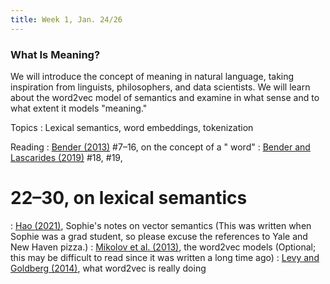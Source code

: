 ```yaml
---
title: Week 1, Jan. 24/26
---
```


### What Is Meaning?

We will introduce the concept of meaning in natural language, taking inspiration from linguists, philosophers, and data
scientists. We will learn about the word2vec model of semantics and examine in what sense and to what extent it models
"meaning."

Topics
: Lexical semantics, word embeddings, tokenization

Reading
: [Bender (2013)](https://www.morganclaypool.com/doi/abs/10.2200/S00493ED1V01Y201303HLT020) #7–16, on the concept of a "
word"
: [Bender and Lascarides (2019)](https://www.morganclaypool.com/doi/abs/10.2200/S00935ED1V02Y201907HLT043) #18, #19,

# 22–30, on lexical semantics

: [Hao (2021)](https://drive.google.com/file/d/1meO5SpD3PaQaGEZ4pYu27n0xyEncFoOK/view?usp=share_link), Sophie's notes on
vector semantics (This was written when Sophie was a grad student, so please excuse the references to Yale and New Haven
pizza.)
: [Mikolov et al. (2013)](https://arxiv.org/abs/1301.3781), the word2vec models (Optional; this may be difficult to read
since it was written a long time ago)
: [Levy and Goldberg (2014)](https://papers.nips.cc/paper/2014/hash/feab05aa91085b7a8012516bc3533958-Abstract.html),
what word2vec is really doing
